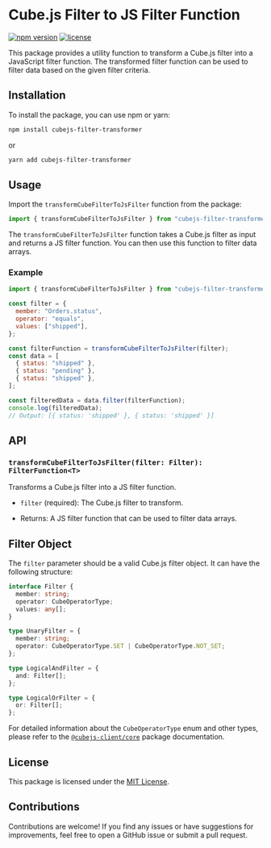 # Cube.js Filter to JS Filter Function

[![npm version](https://img.shields.io/npm/v/cubejs-filter-transformer.svg?style=flat-square)](https://www.npmjs.com/package/cubejs-filter-transformer)
[![license](https://img.shields.io/github/license/yourusername/cubejs-filter-transformer.svg?style=flat-square)](https://github.com/furkandoganktf/cubejs-filter-transformer/blob/main/LICENSE)

This package provides a utility function to transform a Cube.js filter into a JavaScript filter function. The transformed filter function can be used to filter data based on the given filter criteria.

## Installation

To install the package, you can use npm or yarn:

```bash
npm install cubejs-filter-transformer
```

or

```bash
yarn add cubejs-filter-transformer
```

## Usage

Import the `transformCubeFilterToJsFilter` function from the package:

```javascript
import { transformCubeFilterToJsFilter } from "cubejs-filter-transformer";
```

The `transformCubeFilterToJsFilter` function takes a Cube.js filter as input and returns a JS filter function. You can then use this function to filter data arrays.

### Example

```javascript
import { transformCubeFilterToJsFilter } from "cubejs-filter-transformer";

const filter = {
  member: "Orders.status",
  operator: "equals",
  values: ["shipped"],
};

const filterFunction = transformCubeFilterToJsFilter(filter);
const data = [
  { status: "shipped" },
  { status: "pending" },
  { status: "shipped" },
];

const filteredData = data.filter(filterFunction);
console.log(filteredData);
// Output: [{ status: 'shipped' }, { status: 'shipped' }]
```

## API

### `transformCubeFilterToJsFilter(filter: Filter): FilterFunction<T>`

Transforms a Cube.js filter into a JS filter function.

- `filter` (required): The Cube.js filter to transform.

- Returns: A JS filter function that can be used to filter data arrays.

## Filter Object

The `filter` parameter should be a valid Cube.js filter object. It can have the following structure:

```typescript
interface Filter {
  member: string;
  operator: CubeOperatorType;
  values: any[];
}

type UnaryFilter = {
  member: string;
  operator: CubeOperatorType.SET | CubeOperatorType.NOT_SET;
};

type LogicalAndFilter = {
  and: Filter[];
};

type LogicalOrFilter = {
  or: Filter[];
};
```

For detailed information about the `CubeOperatorType` enum and other types, please refer to the [`@cubejs-client/core`](https://www.npmjs.com/package/@cubejs-client/core) package documentation.

## License

This package is licensed under the [MIT License](https://github.com/furkandoganktf/cubejs-filter-transformer/blob/main/LICENSE).

## Contributions

Contributions are welcome! If you find any issues or have suggestions for improvements, feel free to open a GitHub issue or submit a pull request.
